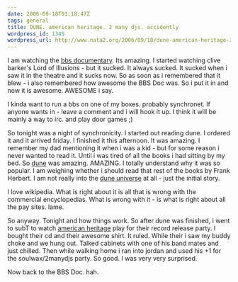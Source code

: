 ```yaml
---
date: 2006-09-18T01:18:47Z
tags: general
title: DUNE. american heritage. 2 many djs. accidently
wordpress_id: 1345
wordpress_url: http://www.nata2.org/2006/09/18/dune-american-heritage-2-many-djs-accidently/
---
```


I am watching the <a href="http://www.bbsdocumentary.com/">bbs documentary</a>. Its amazing. I started watching clive barker's Lord of Illusions - but it sucked. It always sucked. It sucked when i saw it in the theatre and it sucks now. So as soon as i remembered that it blew - i also remembered how awesome the BBS Doc was. So i put it in and now it is awesome. AWESOME i say.

I kinda want to run a bbs on one of my boxes. probably synchronet. If anyone wants in - leave a comment and i will hook it up. I think it will be mainly a way to irc. and play door games ;)

So tonight was a night of synchronicity. I started out reading dune. I ordered it and it arrived friday. I finished it this afternoon. It was amazing.  I remember my dad mentioning it when i was a kid - but for some reason i never wanted to read it. Until i was tired of all the books i had sitting by my bed. So <a href="http://en.wikipedia.org/wiki/Dune_(novel)">dune</a> was amazing. AMAZING. I totally understand why it was so popular. I am weighing whether i should read that rest of the books by Frank Herbert. I am not really into the <a href="http://en.wikipedia.org/wiki/Dune_Universe">dune universe</a> at all - just the initial story.

I love wikipedia. What is right about it is all that is wrong with the commercial encyclopedias. What is wrong with it - is what is right about all the pay sites. lame.

So anyway. Tonight and how things work. So after dune was finished, i went to subT to watch <a href="http://www.americanfuckingheritage.com/">american heritage</a> play for their record release party. I bought their cd and their awesome shirt. It ruled. While their i saw my buddy choke and we hung out. Talked cabinets with one of his band mates and just chilled. Then while walking home i ran into jordan and used his +1 for the soulwax/2manydjs party. So good. I was very very surprised.

Now back to the BBS Doc. hah.
